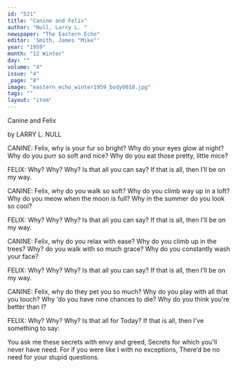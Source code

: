 ```yaml
---
id: "521"
title: "Canine and Felix"
author: "Null, Larry L. "
newspaper: "The Eastern Echo"
editor: 'Smith, James "Mike"'
year: "1959"
month: "12 Winter"
day: ""
volume: "4"
issue: "4"
_page: "8"
image: "eastern_echo_winter1959_body0010.jpg"
tags: ""
layout: "item"
---
```

Canine and Felix

by LARRY L. NULL

CANINE:
Felix, why is your fur so bright?
Why do your eyes glow at night?
Why do you purr so soft and nice?
Why do you eat those pretty, little mice?

FELIX:
Why? Why? Why? Is that all you can say?
If that is all, then I’ll be on my way.

CANINE:
Felix, why do you walk so soft?
Why do you climb way up in a loft?
Why do you meow when the moon is full?
Why in the summer do you look so cool?

FELIX:
Why? Why? Why? Is that all you can say?
If that is all, then I'll be on my way.

CANINE:
Felix, why do you relax with ease?
Why do you climb up in the trees?
Why? do you walk with so much grace?
Why do you constantly wash your face?

FELIX:
Why? Why? Why? Is that all you can say?
If that is all, then I’ll be on my way.

CANINE:
Felix, why do they pet you so much?
Why do you play with all that you touch?
Why ‘do you have nine chances to die?
Why do you think you're better than I?

FELIX:
Why? Why? Why? Is that all for Today?
If that is all, then I’ve something to say:

You ask me these secrets with envy and greed,
Secrets for which you'll never have need.
For if you were like I with no exceptions,
There‘d be no need for your stupid questions.
